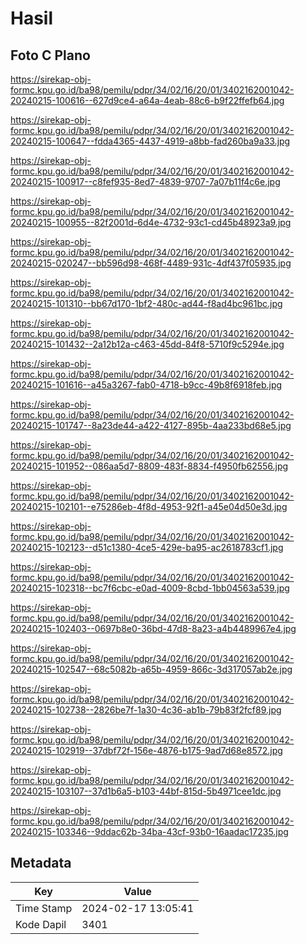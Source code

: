 # Hasil

## Foto C Plano

https://sirekap-obj-formc.kpu.go.id/ba98/pemilu/pdpr/34/02/16/20/01/3402162001042-20240215-100616--627d9ce4-a64a-4eab-88c6-b9f22ffefb64.jpg

https://sirekap-obj-formc.kpu.go.id/ba98/pemilu/pdpr/34/02/16/20/01/3402162001042-20240215-100647--fdda4365-4437-4919-a8bb-fad260ba9a33.jpg

https://sirekap-obj-formc.kpu.go.id/ba98/pemilu/pdpr/34/02/16/20/01/3402162001042-20240215-100917--c8fef935-8ed7-4839-9707-7a07b11f4c6e.jpg

https://sirekap-obj-formc.kpu.go.id/ba98/pemilu/pdpr/34/02/16/20/01/3402162001042-20240215-100955--82f2001d-6d4e-4732-93c1-cd45b48923a9.jpg

https://sirekap-obj-formc.kpu.go.id/ba98/pemilu/pdpr/34/02/16/20/01/3402162001042-20240215-020247--bb596d98-468f-4489-931c-4df437f05935.jpg

https://sirekap-obj-formc.kpu.go.id/ba98/pemilu/pdpr/34/02/16/20/01/3402162001042-20240215-101310--bb67d170-1bf2-480c-ad44-f8ad4bc961bc.jpg

https://sirekap-obj-formc.kpu.go.id/ba98/pemilu/pdpr/34/02/16/20/01/3402162001042-20240215-101432--2a12b12a-c463-45dd-84f8-5710f9c5294e.jpg

https://sirekap-obj-formc.kpu.go.id/ba98/pemilu/pdpr/34/02/16/20/01/3402162001042-20240215-101616--a45a3267-fab0-4718-b9cc-49b8f6918feb.jpg

https://sirekap-obj-formc.kpu.go.id/ba98/pemilu/pdpr/34/02/16/20/01/3402162001042-20240215-101747--8a23de44-a422-4127-895b-4aa233bd68e5.jpg

https://sirekap-obj-formc.kpu.go.id/ba98/pemilu/pdpr/34/02/16/20/01/3402162001042-20240215-101952--086aa5d7-8809-483f-8834-f4950fb62556.jpg

https://sirekap-obj-formc.kpu.go.id/ba98/pemilu/pdpr/34/02/16/20/01/3402162001042-20240215-102101--e75286eb-4f8d-4953-92f1-a45e04d50e3d.jpg

https://sirekap-obj-formc.kpu.go.id/ba98/pemilu/pdpr/34/02/16/20/01/3402162001042-20240215-102123--d51c1380-4ce5-429e-ba95-ac2618783cf1.jpg

https://sirekap-obj-formc.kpu.go.id/ba98/pemilu/pdpr/34/02/16/20/01/3402162001042-20240215-102318--bc7f6cbc-e0ad-4009-8cbd-1bb04563a539.jpg

https://sirekap-obj-formc.kpu.go.id/ba98/pemilu/pdpr/34/02/16/20/01/3402162001042-20240215-102403--0697b8e0-36bd-47d8-8a23-a4b4489967e4.jpg

https://sirekap-obj-formc.kpu.go.id/ba98/pemilu/pdpr/34/02/16/20/01/3402162001042-20240215-102547--68c5082b-a65b-4959-866c-3d317057ab2e.jpg

https://sirekap-obj-formc.kpu.go.id/ba98/pemilu/pdpr/34/02/16/20/01/3402162001042-20240215-102738--2826be7f-1a30-4c36-ab1b-79b83f2fcf89.jpg

https://sirekap-obj-formc.kpu.go.id/ba98/pemilu/pdpr/34/02/16/20/01/3402162001042-20240215-102919--37dbf72f-156e-4876-b175-9ad7d68e8572.jpg

https://sirekap-obj-formc.kpu.go.id/ba98/pemilu/pdpr/34/02/16/20/01/3402162001042-20240215-103107--37d1b6a5-b103-44bf-815d-5b4971cee1dc.jpg

https://sirekap-obj-formc.kpu.go.id/ba98/pemilu/pdpr/34/02/16/20/01/3402162001042-20240215-103346--9ddac62b-34ba-43cf-93b0-16aadac17235.jpg


## Metadata

| Key        | Value               |
| ---------- | ------------------- |
| Time Stamp | 2024-02-17 13:05:41 |
| Kode Dapil | 3401                |



